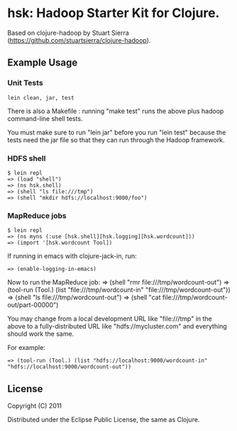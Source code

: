 # hsk: Hadoop Starter Kit for Clojure. 

Based on clojure-hadoop by Stuart Sierra (https://github.com/stuartsierra/clojure-hadoop).

## Example Usage

### Unit Tests

    lein clean, jar, test

There is also a Makefile : running "make test" runs the above plus
hadoop command-line shell tests.

You must make sure to run "lein jar" before you run "lein test"
because the tests need the jar file so that they can run through the
Hadoop framework.

### HDFS shell

    $ lein repl
    => (load "shell")
    => (ns hsk.shell)
    => (shell "ls file:///tmp")
    => (shell "mkdir hdfs://localhost:9000/foo")

### MapReduce jobs

    $ lein repl
    => (ns myns (:use [hsk.shell][hsk.logging][hsk.wordcount]))
    => (import '[hsk.wordcount Tool])

If running in emacs with clojure-jack-in, run:

    => (enable-logging-in-emacs)

Now to run the MapReduce job:
    => (shell "rmr file:///tmp/wordcount-out")
    => (tool-run (Tool.) (list "file:///tmp/wordcount-in" "file:///tmp/wordcount-out"))
    => (shell "ls file:///tmp/wordcount-out")
    => (shell "cat file:///tmp/wordcount-out/part-00000")

You may change from a local development URL like "file:///tmp" in the
above to a fully-distributed URL like "hdfs://mycluster.com" and
everything should work the same.

For example:

    => (tool-run (Tool.) (list "hdfs://localhost:9000/wordcount-in" "hdfs://localhost:9000/wordcount-out"))

## License

Copyright (C) 2011

Distributed under the Eclipse Public License, the same as Clojure.
